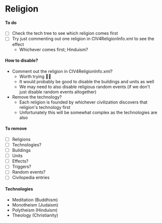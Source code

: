 # Religion

#### To do

- [ ] Check the tech tree to see which religion comes first
- [ ] Try just commenting out one religion in CIV4ReligionInfo.xml to see the effect
  - Whichever comes first; Hinduism?

#### How to disable?

- Comment out the religion in CIV4ReligionInfo.xml?
  - Worth trying 🤷‍♂
  - It would probably be good to disable the buildings and units as well
  - We may need to also disable religious random events (if we don't just disable random events altogether)
- Remove the technology?
  - Each religion is founded by whichever civilization discovers that religion's technology first
  - Unfortunately this will be somewhat complex as the technologies are also

#### To remove

- [ ] Religions
- [ ] Technologies?
- [ ] Buildings
- [ ] Units
- [ ] Effects?
- [ ] Triggers?
- [ ] Random events?
- [ ] Civilopedia entries

#### Technologies

- Meditation (Buddhism)
- Monotheism (Judaism)
- Polytheism (Hinduism)
- Theology (Christianity)
